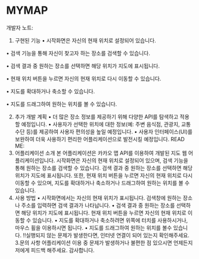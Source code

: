# MYMAP
개발자 노트:
1.	구현된 기능
•	시작화면은 자신의 현재 위치로 설정되어 있습니다.

•	검색 기능을 통해 자신이 찾고자 하는 장소를 검색할 수 있습니다.

•	검색 결과 중 원하는 장소를 선택하면 해당 위치가 지도에 표시됩니다.

•	현재 위치 버튼을 누르면 자신의 현재 위치로 다시 이동할 수 있습니다.

•	지도를 확대하거나 축소할 수 있습니다.

•	지도를 드래그하여 원하는 위치를 볼 수 있습니다.

2.	추가 개발 계획
•	더 많은 장소 정보를 제공하기 위해 다양한 API를 탐색하고 적용할 예정입니다.
•	사용자가 선택한 위치에 대한 정보(예: 주변 음식점, 관광지, 교통 수단 등)를 제공하여 사용자 편의성을 높일 예정입니다.
•	사용자 인터페이스(UI)를 보완하여 더욱 사용하기 편리한 어플리케이션으로 발전시킬 예정입니다.
READ ME:
1.	어플리케이션 소개 본 어플리케이션은 카카오 맵 API를 이용하여 개발된 지도 웹 어플리케이션입니다. 시작화면은 자신의 현재 위치로 설정되어 있으며, 검색 기능을 통해 원하는 장소를 검색할 수 있습니다. 검색 결과 중 원하는 장소를 선택하면 해당 위치가 지도에 표시됩니다. 또한, 현재 위치 버튼을 누르면 자신의 현재 위치로 다시 이동할 수 있으며, 지도를 확대하거나 축소하거나 드래그하여 원하는 위치를 볼 수 있습니다.
2.	사용 방법
•	시작화면에서는 자신의 현재 위치가 표시됩니다. 검색창에 원하는 장소나 주소를 입력하면 검색 결과가 나타납니다.
•	검색 결과 중 원하는 장소를 선택하면 해당 위치가 지도에 표시됩니다. 현재 위치 버튼을 누르면 자신의 현재 위치로 이동할 수 있습니다.
•	지도를 확대하거나 축소하려면 위쪽에 터치를 사용하시거나, 마우스 휠을 이용하시면 됩니다.
•	지도를 드래그하여 원하는 위치를 볼수 있습니다.
!!실행되지 않는 문제가 발생한다면, 인터넷 연결이 되어 있는지 확인해주세요.
3.문의 사항 어플리케이션 이용 중 문제가 발생하거나 불편한 점 있으시면 언제든지 저에게 피드백 해주세요. 감사합니다.

